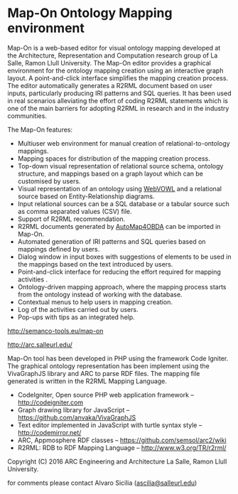 # Map-On Ontology Mapping environment
Map-On is a web-based editor for visual ontology mapping developed at the Architecture, Representation and Computation research group of La Salle, Ramon Llull University. The Map-On editor provides a graphical environment for the ontology mapping creation using an interactive graph layout. A point-and-click interface simplifies the mapping creation process. The editor automatically generates a R2RML document based on user inputs, particularly producing IRI patterns and SQL queries. It has been used in real scenarios alleviating the effort of coding R2RML statements which is one of the main barriers for adopting R2RML in research and in the industry communities.

The Map-On features:
-	Multiuser web environment for manual creation of relational-to-ontology mappings.
-	Mapping spaces for distribution of the mapping creation process.
-	Top-down visual representation of relational source schema, ontology structure, and mappings based on a graph layout which can be customised by users.
-	Visual representation of an ontology using [WebVOWL](https://github.com/VisualDataWeb/WebVOWL) and a relational source based on Entity-Relationship diagrams.
-	Input relational sources can be a SQL database or a tabular source such as comma separated values (CSV) file.
-	Support of R2RML recommendation. 
-	R2RML documents generated by [AutoMap4OBDA](https://github.com/arc-lasalle/AutoMap4OBDA) can be imported in Map-On. 
-	Automated generation of IRI patterns and SQL queries based on mappings defined by users.
-	Dialog window in input boxes with suggestions of elements to be used in the mappings based on the text introduced by users.
-	Point-and-click interface for reducing the effort required for mapping activities .
-	Ontology-driven mapping approach, where the mapping process starts from the ontology instead of working with the database.
-	Contextual menus to help users in mapping creation.
-	Log of the activities carried out by users.
-	Pop-ups with tips as an integrated help.

http://semanco-tools.eu/map-on

http://arc.salleurl.edu/

Map-On tool has been developed in PHP using the framework Code Igniter. The graphical ontology representation has been implement using the VivaGraphJS library and ARC to parse RDF files. The mapping file generated is written in the R2RML Mapping Language.

- CodeIgniter, Open source PHP web application framework – http://codeigniter.com
- Graph drawing library for JavaScript – https://github.com/anvaka/VivaGraphJS
- Text editor implemented in JavaScript with turtle syntax style – http://codemirror.net/
- ARC, Appmosphere RDF classes – https://github.com/semsol/arc2/wiki
- R2RML: RDB to RDF Mapping Language – http://www.w3.org/TR/r2rml/


Copyright (C) 2016 ARC Engineering and Architecture La Salle, Ramon Llull University.
 
for comments please contact Alvaro Sicilia (ascilia@salleurl.edu)
